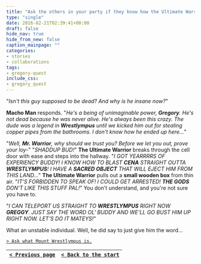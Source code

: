 ```yaml
---
title: "Ask the others in your party if they know how the Ultimate Warrior isn't dead and why he seems to have lost what little sanity he had left. Then ask the Ultimate Warrior to prove his loyalty before I let him out."
type: "single"
date: 2016-02-21T02:39:41+00:00
draft: false
hide_nav: true
hide_from_new: false
caption_mainpage: ""
categories:
- stories
- collaborations
tags:
- gregory-quest
include_css:
- gregory_quest
---
```


"*Isn't this guy supposed to be dead? And why is he insane now?*"

**Macho Man** responds. "*He's a being of unimaginable power, **Gregory**. He's not dead because he was never alive. He's always been this crazy. The dude was a legend in **Wrestlympus** until we kicked him out for stealing copper pipes from the bathrooms. I don't know how he ended up here…*"

"*Well, **Mr. Warrior**, why should we trust you? Before we let you out, prove your loy-*" "*SHADDUP BUD!*" **The Ultimate Warrior** breaks through the cell door with ease and steps into the hallway. "*I GOT YEARRRRS OF EXPERIENCY BUDDY! I KNOW HOW TO BLAST **CENA** STRAIGHT OUTTA **WRESTLYMPUS**! I HAVE A **SACRED OBJECT** THAT WILL EJECT HIM FROM THIS LAND...*" **The Ultimate Warrior** pulls out a **small wooden box** from thin air. "*IT'S FORBIDDEN TO SPEAK OF! I COULD GET ARRESTED! **THE GODS** DON'T LIKE THIS STUFF PAL!*" You don't understand, and you're not sure you have to.

"*I CAN TELEPORT US STRAIGHT TO **WRESTLYMPUS** RIGHT NOW **GREGGY**. JUST SAY THE WORD OL' BUDDY AND WE'LL GO BUST HIM UP RIGHT NOW. LET'S DO IT MATEYS!*"

What an unstable individual. Well, he did say to just give him the word...

[``> Ask what Mount Wrestlympus is.``](../25)

|[``< Previous page``](../23)|[``< Back to the start``](../)|
|---|---|